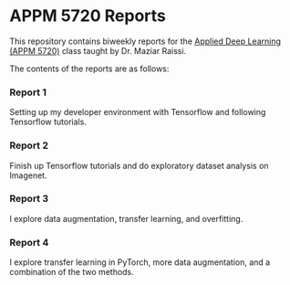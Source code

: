 # APPM 5720 Reports

This repository contains biweekly reports for the [Applied Deep Learning (APPM 5720)](https://github.com/maziarraissi/Applied-Deep-Learning) class taught by Dr. Maziar Raissi.

The contents of the reports are as follows:  

### Report 1

Setting up my developer environment with Tensorflow and following Tensorflow tutorials.  

### Report 2

Finish up Tensorflow tutorials and do exploratory dataset analysis on Imagenet.  

### Report 3

I explore data augmentation, transfer learning, and overfitting.  

### Report 4

I explore transfer learning in PyTorch, more data augmentation, and a combination of the two methods.  
